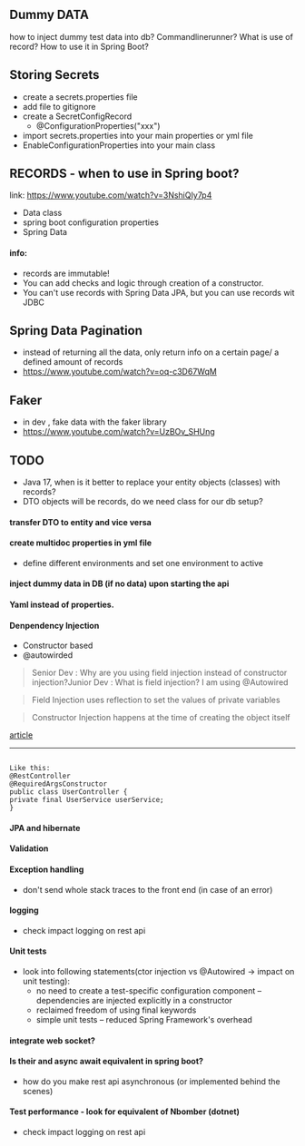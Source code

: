 ## Dummy DATA
how to inject dummy test data into db? Commandlinerunner?
What is use of record? How to use it in Spring Boot?

## Storing Secrets

- create a secrets.properties file
- add file to gitignore
- create a SecretConfigRecord
  - @ConfigurationProperties("xxx")
- import secrets.properties into your main properties or yml file
- EnableConfigurationProperties into  your main class 

## RECORDS - when to use in Spring boot?
link: https://www.youtube.com/watch?v=3NshiQIy7p4
- Data class
- spring boot configuration properties 
- Spring Data
#### info:
- records are immutable!
- You can add checks and logic through creation of a constructor. 
- You can't use records with Spring Data JPA, but you can use records wit JDBC

## Spring Data Pagination
- instead of returning all the data, only return info on a certain page/ a defined amount of records
- https://www.youtube.com/watch?v=oq-c3D67WqM

## Faker
- in dev , fake data with the faker library
- https://www.youtube.com/watch?v=UzBOv_SHUng


## TODO

- Java 17, when is it better to replace your entity objects (classes) with records?
- DTO objects will be records, do we need class for our db setup?

#### transfer DTO to entity and vice versa

#### create multidoc properties in yml file
- define different environments and set one environment to active

#### inject dummy data in DB (if no data) upon starting the api

#### Yaml instead of properties.

#### Denpendency Injection
- Constructor based
- @autowirded
 
 > Senior Dev : Why are you using field injection instead of constructor injection?Junior Dev : What is field injection? I am using @Autowired

 > Field Injection uses reflection to set the values of private variables

 > Constructor Injection happens at the time of creating the object itself

  [article](https://eng.zemosolabs.com/when-not-to-autowire-in-spring-spring-boot-93e6a01cb793)

---

  ```Suggestion: With Lombok's @RequiredArgsConstructor, I can have all the advantages of Constructor Injection without having to manually adapt constructors when adding/changing/removing injected fields.... assuming I don't need to do anything fancy in the constructor, and the Lombok-generated one is sufficient.

Like this:
@RestController
@RequiredArgsConstructor
public class UserController {
private final UserService userService;
}
  ```


#### JPA and hibernate
#### Validation
#### Exception handling
- don't send whole stack traces to the front end (in case of an error)
#### logging
  - check impact logging on rest api
#### Unit tests
  - look into following statements(ctor injection vs @Autowired -> impact on unit testing):
    - no need to create a test-specific configuration component – dependencies are injected explicitly in a constructor
    - reclaimed freedom of using final keywords 
    - simple unit tests – reduced Spring Framework's overhead

#### integrate web socket?
#### Is their and async await equivalent in spring boot?
  - how do you make rest api asynchronous (or implemented behind the scenes)

#### Test performance - look for equivalent of Nbomber (dotnet)
- check impact logging on rest api


